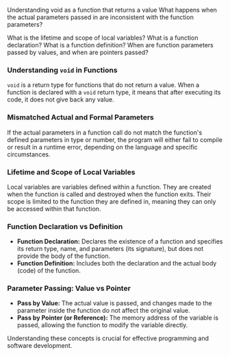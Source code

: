 Understanding void as a function that returns a value
What happens when the actual parameters passed in are inconsistent with the function parameters?

What is the lifetime and scope of local variables?
What is a function declaration? What is a function definition?
When are function parameters passed by values, and when are pointers passed?

### Understanding `void` in Functions
`void` is a return type for functions that do not return a value. When a function is declared with a `void` return type, it means that after executing its code, it does not give back any value.

### Mismatched Actual and Formal Parameters
If the actual parameters in a function call do not match the function's defined parameters in type or number, the program will either fail to compile or result in a runtime error, depending on the language and specific circumstances.

### Lifetime and Scope of Local Variables
Local variables are variables defined within a function. They are created when the function is called and destroyed when the function exits. Their scope is limited to the function they are defined in, meaning they can only be accessed within that function.

### Function Declaration vs Definition
- **Function Declaration:** Declares the existence of a function and specifies its return type, name, and parameters (its signature), but does not provide the body of the function.
- **Function Definition:** Includes both the declaration and the actual body (code) of the function.

### Parameter Passing: Value vs Pointer
- **Pass by Value:** The actual value is passed, and changes made to the parameter inside the function do not affect the original value.
- **Pass by Pointer (or Reference):** The memory address of the variable is passed, allowing the function to modify the variable directly.

Understanding these concepts is crucial for effective programming and software development.